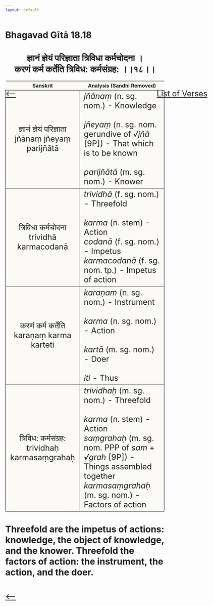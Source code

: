```yaml
---
layout: default
---
```

<!---
Text can be **bold**, _italic_, or ~~strikethrough~~.

[Link to another page](./another-page.html)

There should be whitespace between paragraphs.

There should be whitespace between paragraphs. We recommend including a README, or a file with information about your project.
--->

# Bhagavad Gītā 18.18

<style>
table {
  border-collapse: collapse;
  border-style: hidden;
}
th {
  background: #FBFAF7;
}
td {
  font-size: 25px;
  background: #FBFAF7;
  border: 1px solid black;
}
div.move {
  font-size: 25px;
}
</style>

<h1 style="text-align:center">
ज्ञानं ज्ञेयं परिज्ञाता त्रिविधा कर्मचोदना । <br>
करणं कर्म कर्तेति त्रिविध: कर्मसंग्रह: ।।१८।।
</h1>
<div class="move" style="position:relative;min-width:960px">
 <p style="position: absolute;left:480px;top:0"><a href="./ch18.html">List of Verses</a></p>
</div>
<div class="move" style="position:relative;min-width:960px">
 <p style="position: absolute;left:0;top:0"><a href="./v18-17.html">⟵</a></p>
</div>
<div class="move" style="position:relative;min-width:960px">
 <p style="position: absolute;right:0;top:0"><a href="./v18-19.html">⟶</a></p>
</div>

| Sanskrit | Analysis (Sandhi Removed) |
|:-:|-|
|  ज्ञानं ज्ञेयं परिज्ञाता<br>jñānaṃ jñeyaṃ parijñātā  | <em>jñānaṃ</em> (n. sg. nom.) - Knowledge <br><br><em>jñeyaṃ</em> (n. sg. nom. gerundive of <em>√jñā</em> [9P]) - That which is to be known<br><br><em>parijñātā</em> (m. sg. nom.) - Knower   |
| त्रिविधा कर्मचोदना<br>trividhā karmacodanā | <em>trividhā</em> (f. sg. nom.) - Threefold<br><br><em>karma</em> (n. stem) - Action<br><em>codanā</em> (f. sg. nom.) - Impetus<br><em>karmacodanā</em> (f. sg. nom. tp.) - Impetus of action |
| करणं कर्म कर्तेति<br>karaṇaṃ karma karteti | <em>karaṇam</em> (n. sg. nom.) - Instrument<br><br><em>karma</em> (n. sg. nom.) - Action<br><br><em>kartā</em> (m. sg. nom.) - Doer <br><br><em>iti</em> - Thus |
| त्रिविध: कर्मसंग्रह:<br>trividhaḥ karmasaṃgrahaḥ | <em>trividhaḥ</em> (m. sg. nom.) - Threefold<br><br><em>karma</em> (n. stem) - Action<br><em>saṃgrahaḥ</em> (m. sg. nom. PPP of <em>sam</em> + <em>√grah</em> [9P]) - Things assembled together<br><em>karmasaṃgrahaḥ</em> (m. sg. nom.) - Factors of action   |

<h1>
Threefold are the impetus of actions: knowledge, the object of knowledge, and the knower.
Threefold the factors of action: the instrument, the action, and the doer.
</h1>
<div class="move" style="position:relative;min-width:960px">
 <p style="position: absolute;left:0;top:0"><a href="./v18-17.html">⟵</a></p>
</div>
<div class="move" style="position:relative;min-width:960px">
 <p style="position: absolute;right:0;top:0"><a href="./v18-19.html">⟶</a></p>
</div>
